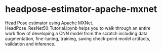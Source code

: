 # headpose-estimator-apache-mxnet
Head Pose estimator using Apache MXNet. HeadPose_ResNet50_Tutorial.ipynb helps you to walk through an entire work flow of developing a CNN model from the scratch including data augmentation, fine-tuning, training, saving check-point model artifacts, validation and inference.
